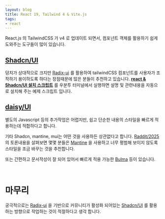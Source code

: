 ```yaml
---
layout: blog
title: React 19, Tailwind 4 & Vite.js
tags:
- react
---
```


React.js 의 TailwindCSS 가 v4 로 업데이트 되면서, 컴포넌트 객체를 활용하기 쉽게 도와주는 도구들이 많이 있습니다.

## [Shadcn/UI](https://github.com/shadcn-ui/ui)
덩치가 상대적으로 크지만 [Radix-ui](https://github.com/radix-ui/primitives) 를 활용하여 tailwindCSS 컴포넌트를 사용자가 조작하기 용이하도록 하다는 장점때문에 많은 분들이 추천하고 있습니다. **[react & Shadcn/UI 설치 스크립트]({{site.baseurl}}/assets/download/react.sh)** 를 우분투 터미널에서 실행하면 설명 및 관련내용을 자동으로 설치해 주는 예제 스크립트 입니다.

## [daisy/UI](https://github.com/saadeghi/daisyui)
별도의 Javascript 등의 추가작업은 어렵지만, 쉽고 단순한 내용의 스타일을 빠르게 적용하는데 적합하다고 합니다.

기타 Shadcn, mantine, mui는 어떤 것을 사용하든 상관없다고 합니다. [Raddit/2025](https://www.reddit.com/r/reactjs/comments/1gpaj3b/daisy_ui_vs_shadcn_ui_which_one_to_choose_in_2025/)의 토론내용을 살펴보면 몇몇 분들은 [Mantine](https://github.com/mantinedev/mantine) 을 사용하고 너무 평범해 보이지 않도록 스타일을 조금 바꾸는 것을 추천합니다.

또는 간편하고 문서작성이 잘 되어 있어서 빠르게 적용 가능한 [Bulma](https://github.com/jgthms/bulma) 등이 있습니다.

<br/>

# 마무리
궁극적으로는 [Radix-ui](https://github.com/radix-ui/primitives) 을 기반으로 커뮤니티가 활성화 되어있는 [Shadcn/UI](https://github.com/shadcn-ui/ui) 를 활용하는 방향으로 작업하는 것이 적절하다고 생각 합니다.
